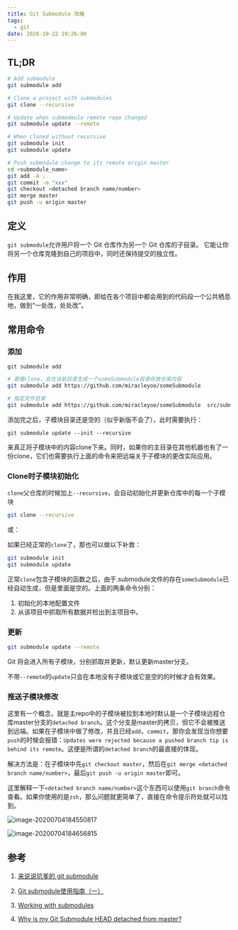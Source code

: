 ```yaml
---
title: Git Submodule 攻略
tags:
  - git
date: 2020-10-22 19:26:00
---
```



## TL;DR

```bash
# Add submodule
git submodule add

# Clone a project with submodules
git clone --recursive

# Update when submodeule remote repo changed
git submodule update --remote

# When cloned without recursive
git submodule init
git submodule update

# Push submodule change to its remote origin master
cd <submodule_name>
git add -A .
git commit -m "xxx"
git checkout <detached branch name/number>
git merge master
git push -u origin master
```

<!-- more -->

## 定义

`git submodule`允许用户将一个 Git 仓库作为另一个 Git 仓库的子目录。 它能让你将另一个仓库克隆到自己的项目中，同时还保持提交的独立性。

## 作用

在我这里，它的作用非常明确，即给在各个项目中都会用到的代码段一个公共栖息地，做到“一处改，处处改”。

## 常用命令

### 添加

`git submodule add`

```bash
# 直接clone，会在当前目录生成一个someSubmodule目录存放仓库内容
git submodule add https://github.com/miracleyoo/someSubmodule

# 指定文件目录
git submodule add https://github.com/miracleyoo/someSubmodule  src/submodulePath
```

添加完之后，子模块目录还是空的（似乎新版不会了），此时需要执行：

`git submodule update --init --recursive`

来真正将子模块中的内容clone下来。同时，如果你的主目录在其他机器也有了一份clone，它们也需要执行上面的命令来把远端关于子模块的更改实际应用。

### Clone时子模块初始化

`clone`父仓库的时候加上`--recursive`，会自动初始化并更新仓库中的每一个子模块

```bash
git clone --recursive
```

或：

如果已经正常的`clone`了，那也可以做以下补救：

```bash
git submodule init
git submodule update
```

正常`clone`包含子模块的函数之后，由于.submodule文件的存在`someSubmodule`已经自动生成，但是里面是空的。上面的两条命令分别：

1. 初始化的本地配置文件
2. 从该项目中抓取所有数据并检出到主项目中。

### 更新

```bash
git submodule update --remote
```

Git 将会进入所有子模块，分别抓取并更新，默认更新master分支。

不带`--remote`的`update`只会在本地没有子模块或它是空的的时候才会有效果。

### 推送子模块修改

这里有一个概念，就是主repo中的子模块被拉到本地时默认是一个子模块远程仓库master分支的`detached branch`。这个分支是master的拷贝，但它不会被推送到远端。如果在子模块中做了修改，并且已经`add`，`commit`，那你会发现当你想要`push`的时候会报错：`Updates were rejected because a pushed branch tip is behind its remote`。这便是所谓的`detached branch`的最直接的体现。

解决方法是：在子模块中先`git checkout master`，然后在`git merge <detached branch name/number>`，最后`git push -u origin master`即可。

这里解释一下`<detached branch name/number>`这个东西可以使用`git branch`命令查看。如果你使用的是`zsh`，那么问题就更简单了，直接在命令提示符处就可以找到。

![image-20200704184550817](image-20200704184550817.png)

![image-20200704184656815](image-20200704184656815.png)

## 参考

1. [来说说坑爹的 git submodule](https://juejin.im/post/5d5ca6e06fb9a06b1a568e32)

2. [Git submodule使用指南（一）](https://juejin.im/post/5ca47a84e51d4565372e46e0)

3. [Working with submodules](https://github.blog/author/jaw6/)

4. [Why is my Git Submodule HEAD detached from master?](https://stackoverflow.com/questions/18770545/why-is-my-git-submodule-head-detached-from-master)